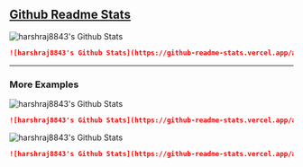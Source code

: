 ## [Github Readme Stats](https://github.com/anuraghazra/github-readme-stats)

![harshraj8843's Github Stats](https://github-readme-stats.vercel.app/api?username=harshraj8843&include_all_commits=true&count_private=true&show_icons=true&line_height=20&title_color=7A7ADB&icon_color=2234AE&text_color=D3D3D3&bg_color=0,000000,130F40&hide_border=true)

```md
![harshraj8843's Github Stats](https://github-readme-stats.vercel.app/api?username=harshraj8843&include_all_commits=true&count_private=true&show_icons=true&line_height=20&title_color=7A7ADB&icon_color=2234AE&text_color=D3D3D3&bg_color=0,000000,130F40&hide_border=true)
```

---

### More Examples

![harshraj8843's Github Stats](https://github-readme-stats.vercel.app/api?username=harshraj8843&hide_border=true&show_icons=true&include_all_commits=true&count_private=true&line_height=21&text_color=000&icon_color=000&bg_color=0,ea6161,ffc64d,fffc4d,52fa5a&theme=graywhite)

```md
![harshraj8843's Github Stats](https://github-readme-stats.vercel.app/api?username=harshraj8843&hide_title=true&hide_border=true&show_icons=true&include_all_commits=true&count_private=true&line_height=21&text_color=000&icon_color=000&bg_color=0,ea6161,ffc64d,fffc4d,52fa5a&theme=graywhite)
```

![harshraj8843's Github Stats](https://github-readme-stats.vercel.app/api?username=harshraj8843&bg_color=-45,25132E,DC0D4A,61A9A6,C5D6B5,98BE85&title_color=C197D2&text_color=ffffff&hide_border=true&show_icons=true&count_private=true&line_height=21&icon_color=ffffff&include_all_commits=true)

```md
![harshraj8843's Github Stats](https://github-readme-stats.vercel.app/api?username=harshraj8843&bg_color=-45,25132E,DC0D4A,61A9A6,C5D6B5,98BE85&title_color=C197D2&text_color=ffffff&hide_border=true&show_icons=true&count_private=true&line_height=21&icon_color=ffffff&include_all_commits=true)
```
